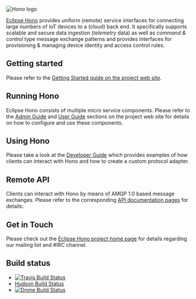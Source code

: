 ![Hono logo](logo/PNG-150dpi/HONO-Logo_Bild-Wort_quadrat-w-200x180px.png)

[Eclipse Hono](https://www.eclipse.org/hono) provides uniform (remote) service interfaces for connecting large numbers of IoT devices to a (cloud) back end. It specifically supports scalable and secure data ingestion (*telemetry* data) as well as *command & control* type message exchange patterns and provides interfaces for provisioning & managing device identity and access control rules.

## Getting started

Please refer to the [Getting Started guide on the project web site](https://www.eclipse.org/hono/getting-started/).

## Running Hono

Eclipse Hono consists of multiple micro service components. Please refer to the [Admin Guide](https://www.eclipse.org/hono/admin-guide/) and [User Guide](https://www.eclipse.org/hono/user-guide/) sections on the project web site for details on how to configure and use these components.

## Using Hono

Please take a look at the [Developer Guide](https://www.eclipse.org/hono/dev-guide/) which provides examples of how clients can interact with Hono and how to create a custom protocol adapter.

## Remote API

Clients can interact with Hono by means of AMQP 1.0 based message exchanges. Please refer to the corresponding [API documentation pages](https://www.eclipse.org/hono/api/) for details:

## Get in Touch

Please check out the [Eclipse Hono project home page](https://www.eclipse.org/hono) for details regarding our mailing list and #IRC channel.

## Build status

- [![Travis Build Status](https://travis-ci.org/eclipse/hono.svg?branch=master)](https://travis-ci.org/eclipse/hono)
- [Hudson Build Status](https://hudson.eclipse.org/hono/)
- [![Drone Build Status](http://drone.k8s.iot.arduino.cc/api/badges/Cascadeo-arduino/hono/status.svg?branch=rel0.5-cascadeoX)](http://drone.k8s.iot.arduino.cc/Cascadeo-arduino/hono)
